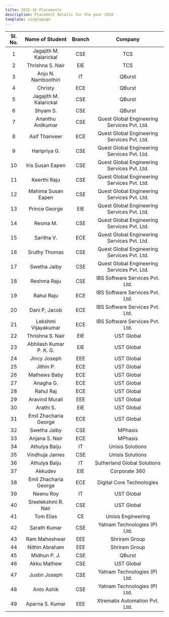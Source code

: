 ```yaml
---
title: 2015-16 Placements
description: Placement details for the year 2018
template: singlepage
---
```


| Sl. No. | Name of Student | Branch | Company |
|:-------:|:-------------------------:|:------:|:---------------------------------------------:|
| 1 | Jagajith M.   Kalarickal | CSE | TCS |
| 2 | Thrishna S. Nair | EIE | TCS |
| 3 | Anju N. Namboothiri | IT | QBurst |
| 4 | Christy | ECE | QBurst |
| 5 | Jagajith M.   Kalarickal | CSE | QBurst |
| 6 | Shyam S. | CSE | QBurst |
| 7 | Ananthu Anilkumar | CSE | Quest Global   Engineering Services Pvt. Ltd. |
| 8 | Asif Thanveer | ECE | Quest Global   Engineering Services Pvt. Ltd. |
| 9 | Haripriya G. | CSE | Quest Global   Engineering Services Pvt. Ltd. |
| 10 | Iris Susan Eapen | CSE | Quest Global   Engineering Services Pvt. Ltd. |
| 11 | Keerthi Raju | CSE | Quest Global   Engineering Services Pvt. Ltd. |
| 12 | Mahima Susan Eapen | CSE | Quest Global   Engineering Services Pvt. Ltd. |
| 13 | Prince George | EIE | Quest Global   Engineering Services Pvt. Ltd. |
| 14 | Resma M. | CSE | Quest Global   Engineering Services Pvt. Ltd. |
| 15 | Saritha V. | ECE | Quest Global   Engineering Services Pvt. Ltd. |
| 16 | Sruthy Thomas | CSE | Quest Global   Engineering Services Pvt. Ltd. |
| 17 | Swetha Jaiby | CSE | Quest Global   Engineering Services Pvt. Ltd. |
| 18 | Reshma Raju | CSE | IBS Software Services   Pvt. Ltd. |
| 19 | Rahul Raju | ECE | IBS Software Services   Pvt. Ltd. |
| 20 | Dani P, Jacob | ECE | IBS Software Services   Pvt. Ltd. |
| 21 | Lekshmi Vijayakumar | ECE | IBS Software Services   Pvt. Ltd. |
| 22 | Thrishna S. Nair | EIE | UST Global |
| 23 | Abhilash Kumar P. K.   G. | EIE | UST Global |
| 24 | Jincy Joseph | EEE | UST Global |
| 25 | Jithin P. | ECE | UST Global |
| 26 | Mathews Baby | ECE | UST Global |
| 27 | Anagha G. | ECE | UST Global |
| 28 | Rahul Raj | ECE | UST Global |
| 29 | Aravind Murali | EEE | UST Global |
| 30 | Arathi S. | EIE | UST Global |
| 31 | Emil Zhacharia George | ECE | UST Global |
| 32 | Swetha Jaiby | CSE | MPhasis |
| 33 | Anjana S. Nair | ECE | MPhasis |
| 34 | Athulya Baiju | IT | Unisis Solutions |
| 35 | Vindhuja James | CSE | Unisis Solutions |
| 36 | Athulya Baiju | IT | Sutherland Global   Solutions |
| 37 | Akkudev | EIE | Corporate 360 |
| 38 | Emil Zhacharia George | ECE | Digital Core   Technologies |
| 39 | Neenu Roy | IT | UST Global |
| 40 | Sreelekshmi R. Nair | CSE | UST Global |
| 41 | Tom Elias | CE | Unisis Engineering |
| 42 | Sarath Kumar | CSE | Yatnam Technologies   (P) Ltd. |
| 43 | Ram Maheshwar | EEE | Shriram Group |
| 44 | Nithin Abraham | EEE | Shriram Group |
| 45 | Midhun P. J. | CSE | QBurst |
| 46 | Akku Mathew | CSE | UST Global |
| 47 | Justin Joseph | CSE | Yatnam Technologies   (P) Ltd. |
| 48 | Anto Ashik | CSE | Yatnam Technologies   (P) Ltd. |
| 49 | Aparna S. Kumar | EEE | Xtrematix Automation   Pvt. Ltd. |
